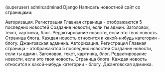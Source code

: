 (superuser) admin:adminad
Django
Написать новостной сайт со страницами:

  Авторизация.
   Регистрация
   Главная страница - отображаются 5 последних новостей
   Создание новости, если ты админ. Заголовок, текст, картинка, блог.
   Редактирование новости, если это твоя новость.
   Страница блога. Каждая новость относится к какой-нибудь категории - блогу.
   Джанговская админка.
   Авторизация. Регистрация Главная страница - отображаются 5 последних новостей Создание новости, если ты админ. Заголовок, текст, картинка, блог. Редактирование новости, если это твоя новость. Страница блога. Каждая новость относится к какой-нибудь категории - блогу. Джанговская админка.
